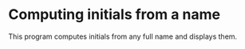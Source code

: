 # Computing initials from a name
This program computes initials from any full name and displays them.
